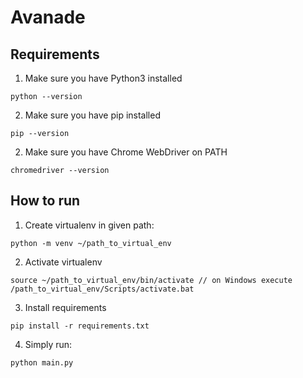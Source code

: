 # Avanade

## Requirements
1. Make sure you have Python3 installed
```
python --version
```
2. Make sure you have pip installed
```
pip --version
```
2. Make sure you have Chrome WebDriver on PATH
```
chromedriver --version
```
## How to run
1. Create virtualenv in given path:
```
python -m venv ~/path_to_virtual_env
```
2. Activate virtualenv
```
source ~/path_to_virtual_env/bin/activate // on Windows execute /path_to_virtual_env/Scripts/activate.bat
```
3. Install requirements
```
pip install -r requirements.txt
```
4. Simply run:
```
python main.py
```
